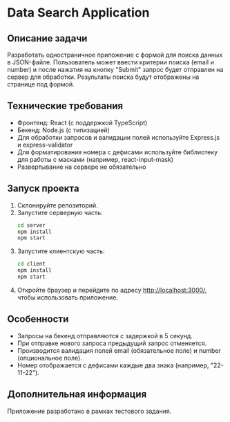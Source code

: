 # Data Search Application

## Описание задачи

Разработать одностраничное приложение с формой для поиска данных в JSON-файле. Пользователь может ввести критерии поиска (email и number) и после нажатия на кнопку "Submit" запрос будет отправлен на сервер для обработки. Результаты поиска будут отображены на странице под формой.

## Технические требования

- Фронтенд: React (с поддержкой TypeScript)
- Бекенд: Node.js (с типизацией)
- Для обработки запросов и валидации полей используйте Express.js и express-validator
- Для форматирования номера с дефисами используйте библиотеку для работы с масками (например, react-input-mask)
- Развертывание на сервере не обязательно

## Запуск проекта

1. Склонируйте репозиторий.
2. Запустите серверную часть:
    ```bash
    cd server
    npm install
    npm start
    ```
3. Запустите клиентскую часть:
    ```bash
    cd client
    npm install
    npm start
    ```
4. Откройте браузер и перейдите по адресу [http://localhost:3000/](http://localhost:3000/), чтобы использовать приложение.

## Особенности

- Запросы на бекенд отправляются с задержкой в 5 секунд.
- При отправке нового запроса предыдущий запрос отменяется.
- Производится валидация полей email (обязательное поле) и number (опциональное поле).
- Номер отображается с дефисами каждые два знака (например, "22-11-22").

## Дополнительная информация

Приложение разработано в рамках тестового задания.

